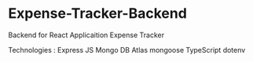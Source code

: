 # Expense-Tracker-Backend
Backend for React Applicaition Expense Tracker

Technologies :
Express JS
Mongo DB Atlas
mongoose
TypeScript
dotenv 
